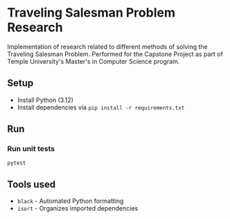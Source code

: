 # Traveling Salesman Problem Research

Implementation of research related to different methods of solving the Traveling Salesman Problem. Performed for the Capstone Project as part of Temple University's Master's in Computer Science program.

## Setup

* Install Python (3.12)
* Install dependencies via `pip install -r requirements.txt`

## Run

### Run unit tests

```shell
pytest
```

## Tools used

* `black` - Automated Python formatting
* `isort` - Organizes imported dependencies
